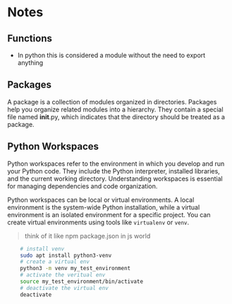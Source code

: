 # Notes

## Functions
- In python this is considered a module without the need to export anything

## Packages
A package is a collection of modules organized in directories. Packages help you organize related modules into a hierarchy. They contain a special file named __init__.py, which indicates that the directory should be treated as a package.

## Python Workspaces
Python workspaces refer to the environment in which you develop and run your Python code. They include the Python interpreter, installed libraries, and the current working directory. Understanding workspaces is essential for managing dependencies and code organization.

Python workspaces can be local or virtual environments. A local environment is the system-wide Python installation, while a virtual environment is an isolated environment for a specific project. You can create virtual environments using tools like `virtualenv` or `venv`.

> think of it like npm package.json in js world

```bash
    # install venv
    sudo apt install python3-venv
    # create a virtual env
    python3 -m venv my_test_environment
    # activate the veritual env
    source my_test_environment/bin/activate
    # deactivate the virtual env
    deactivate
```